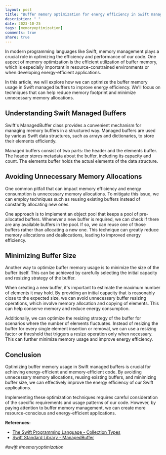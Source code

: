```yaml
---
layout: post
title: "Buffer memory optimization for energy efficiency in Swift managed buffers"
description: " "
date: 2023-10-25
tags: [memoryoptimization]
comments: true
share: true
---
```


In modern programming languages like Swift, memory management plays a crucial role in optimizing the efficiency and performance of our code. One aspect of memory optimization is the efficient utilization of buffer memory, which is especially important in resource-constrained environments or when developing energy-efficient applications.

In this article, we will explore how we can optimize the buffer memory usage in Swift managed buffers to improve energy efficiency. We'll focus on techniques that can help reduce memory footprint and minimize unnecessary memory allocations.

## Understanding Swift Managed Buffers

Swift's ManagedBuffer class provides a convenient mechanism for managing memory buffers in a structured way. Managed buffers are used by various Swift data structures, such as arrays and dictionaries, to store their elements efficiently.

Managed buffers consist of two parts: the header and the elements buffer. The header stores metadata about the buffer, including its capacity and count. The elements buffer holds the actual elements of the data structure.

## Avoiding Unnecessary Memory Allocations

One common pitfall that can impact memory efficiency and energy consumption is unnecessary memory allocations. To mitigate this issue, we can employ techniques such as reusing existing buffers instead of constantly allocating new ones.

One approach is to implement an object pool that keeps a pool of pre-allocated buffers. Whenever a new buffer is required, we can check if there are any available buffers in the pool. If so, we can reuse one of those buffers rather than allocating a new one. This technique can greatly reduce memory allocations and deallocations, leading to improved energy efficiency.

## Minimizing Buffer Size

Another way to optimize buffer memory usage is to minimize the size of the buffer itself. This can be achieved by carefully selecting the initial capacity and resizing strategy of the buffer.

When creating a new buffer, it's important to estimate the maximum number of elements it may hold. By providing an initial capacity that is reasonably close to the expected size, we can avoid unnecessary buffer resizing operations, which involve memory allocation and copying of elements. This can help conserve memory and reduce energy consumption.

Additionally, we can optimize the resizing strategy of the buffer for scenarios where the number of elements fluctuates. Instead of resizing the buffer for every single element insertion or removal, we can use a resizing factor or threshold that triggers a resize operation only when necessary. This can further minimize memory usage and improve energy efficiency.

## Conclusion

Optimizing buffer memory usage in Swift managed buffers is crucial for achieving energy-efficient and memory-efficient code. By avoiding unnecessary memory allocations, reusing existing buffers, and minimizing buffer size, we can effectively improve the energy efficiency of our Swift applications.

Implementing these optimization techniques requires careful consideration of the specific requirements and usage patterns of our code. However, by paying attention to buffer memory management, we can create more resource-conscious and energy-efficient applications.

**References:**

- [The Swift Programming Language - Collection Types](https://docs.swift.org/swift-book/LanguageGuide/CollectionTypes.html)
- [Swift Standard Library - ManagedBuffer](https://developer.apple.com/documentation/swift/managedbuffer)

*#swift #memoryoptimization*